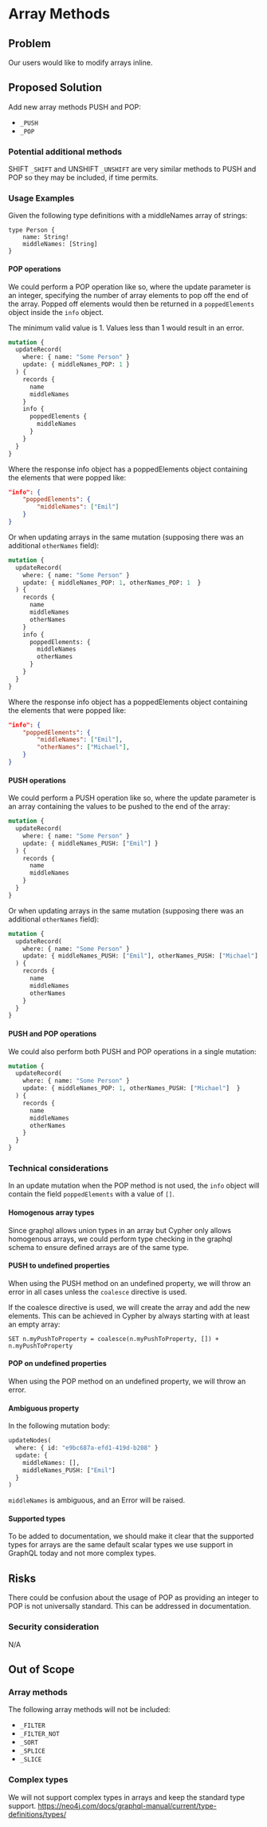 # Array Methods

## Problem

Our users would like to modify arrays inline.

## Proposed Solution

Add new array methods PUSH and POP:

-   `_PUSH`
-   `_POP`

### Potential additional methods

SHIFT `_SHIFT` and UNSHIFT `_UNSHIFT` are very similar methods to PUSH and POP so they may be included, if time permits.

### Usage Examples

Given the following type definitions with a middleNames array of strings:

```gql
type Person {
    name: String!
    middleNames: [String]
}
```

#### POP operations

We could perform a POP operation like so, where the update parameter is an integer, specifying the number of array elements to pop off the end of the array. Popped off elements would then be returned in a `poppedElements` object inside the `info` object.

The minimum valid value is 1. Values less than 1 would result in an error.

```graphql
mutation {
  updateRecord(
    where: { name: "Some Person" }
    update: { middleNames_POP: 1 }
  ) {
    records {
      name
      middleNames
    }
    info {
      poppedElements {
        middleNames
      }
    }
  }
}
```

Where the response info object has a poppedElements object containing the elements that were popped like:

```json
"info": {
    "poppedElements": {
        "middleNames": ["Emil"]
    }
}
```

Or when updating arrays in the same mutation (supposing there was an additional `otherNames` field):

```graphql
mutation {
  updateRecord(
    where: { name: "Some Person" }
    update: { middleNames_POP: 1, otherNames_POP: 1  }
  ) {
    records {
      name
      middleNames
      otherNames
    }
    info {
      poppedElements: {
        middleNames
        otherNames
      }
    }
  }
}
```

Where the response info object has a poppedElements object containing the elements that were popped like:

```json
"info": {
    "poppedElements": {
        "middleNames": ["Emil"],
        "otherNames": ["Michael"],
    }
}
```

#### PUSH operations

We could perform a PUSH operation like so, where the update parameter is an array containing the values to be pushed to the end of the array:

```graphql
mutation {
  updateRecord(
    where: { name: "Some Person" }
    update: { middleNames_PUSH: ["Emil"] }
  ) {
    records {
      name
      middleNames
    }
  }
}
```

Or when updating arrays in the same mutation (supposing there was an additional `otherNames` field):

```graphql
mutation {
  updateRecord(
    where: { name: "Some Person" }
    update: { middleNames_PUSH: ["Emil"], otherNames_PUSH: ["Michael"]  }
  ) {
    records {
      name
      middleNames
      otherNames
    }
  }
}
```

#### PUSH and POP operations

We could also perform both PUSH and POP operations in a single mutation:


```graphql
mutation {
  updateRecord(
    where: { name: "Some Person" }
    update: { middleNames_POP: 1, otherNames_PUSH: ["Michael"]  }
  ) {
    records {
      name
      middleNames
      otherNames
    }
  }
}
```

### Technical considerations

In an update mutation when the POP method is not used, the `info` object will contain the field `poppedElements` with a value of `[]`.

#### Homogenous array types

Since graphql allows union types in an array but Cypher only allows homogenous arrays, we could perform type checking in the graphql schema to ensure defined arrays are of the same type.

#### PUSH to undefined properties

When using the PUSH method on an undefined property, we will throw an error in all cases unless the `coalesce` directive is used.

If the coalesce directive is used, we will create the array and add the new elements. This can be achieved in Cypher by always starting with at least an empty array:

```cypher
SET n.myPushToProperty = coalesce(n.myPushToProperty, []) + n.myPushToProperty
```

#### POP on undefined properties

When using the POP method on an undefined property, we will throw an error.

#### Ambiguous property
In the following mutation body:

```graphql
updateNodes(
  where: { id: "e9bc687a-efd1-419d-b208" }
  update: {
    middleNames: [],
    middleNames_PUSH: ["Emil"]
  }
)
```

`middleNames` is ambiguous, and an Error will be raised.

#### Supported types

To be added to documentation, we should make it clear that the supported types for arrays are the same default scalar types we use support in GraphQL today and not more complex types.

## Risks

There could be confusion about the usage of POP as providing an integer to POP is not universally standard. This can be addressed in documentation.

### Security consideration

N/A

## Out of Scope


### Array methods

The following array methods will not be included:

-   `_FILTER`
-   `_FILTER_NOT`
-   `_SORT`
-   `_SPLICE`
-   `_SLICE`

### Complex types

We will not support complex types in arrays and keep the standard type support. https://neo4j.com/docs/graphql-manual/current/type-definitions/types/
